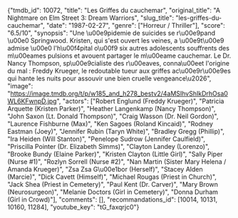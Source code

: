 {"tmdb_id": 10072, "title": "Les Griffes du cauchemar", "original_title": "A Nightmare on Elm Street 3: Dream Warriors", "slug_title": "les-griffes-du-cauchemar", "date": "1987-02-27", "genre": ["Horreur / Thriller"], "score": "6.5/10", "synopsis": "Une \u00e9pidemie de suicides se r\u00e9pand \u00e0 Springwood. Kristen, qui s'est ouvert les veines, a \u00e9t\u00e9 admise \u00e0 l'h\u00f4pital o\u00f9 six autres adolescents souffrents des m\u00eames pulsions et avouent partager le m\u00eame cauchemar. Le Dr. Nancy Thompson, sp\u00e9cialiste des r\u00eaves, conna\u00eet l'origine du mal : Freddy Krueger, le redoutable tueur aux griffes ac\u00e9r\u00e9es qui hante les nuits pour assouvir une bien cruelle vengeance\u2026", "image": "https://image.tmdb.org/t/p/w185_and_h278_bestv2/4aMSIhvShIkDrhOsa0WL6KFwnpD.jpg", "actors": ["Robert Englund (Freddy Krueger)", "Patricia Arquette (Kristen Parker)", "Heather Langenkamp (Nancy Thompson)", "John Saxon (Lt. Donald Thompson)", "Craig Wasson (Dr. Neil Gordon)", "Laurence Fishburne (Max)", "Ken Sagoes (Roland Kincaid)", "Rodney Eastman (Joey)", "Jennifer Rubin (Taryn White)", "Bradley Gregg (Phillip)", "Ira Heiden (Will Stanton)", "Penelope Sudrow (Jennifer Caulfield)", "Priscilla Pointer (Dr. Elizabeth Simms)", "Clayton Landey (Lorenzo)", "Brooke Bundy (Elaine Parker)", "Kristen Clayton (Little Girl)", "Sally Piper (Nurse #1)", "Rozlyn Sorrell (Nurse #2)", "Nan Martin (Sister Mary Helena / Amanda Krueger)", "Zsa Zsa G\u00e1bor (Herself)", "Stacey Alden (Marcie)", "Dick Cavett (Himself)", "Michael Rougas (Priest in Church)", "Jack Shea (Priest in Cemetery)", "Paul Kent (Dr. Carver)", "Mary Brown (Neurosurgeon)", "Melanie Doctors (Girl in Cemetery)", "Donna Durham (Girl in Crowd)"], "comments": [], "recommandations_id": [10014, 10131, 10160, 11284], "youtube_key": "tG_faxqrjc0"}